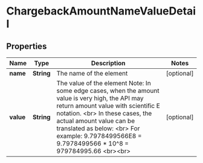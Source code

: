 

# ChargebackAmountNameValueDetail


## Properties

| Name | Type | Description | Notes |
|------------ | ------------- | ------------- | -------------|
|**name** | **String** | The name of the element |  [optional] |
|**value** | **String** | The value of the element  Note: In some edge cases, when the amount value is very high, the API may return amount value with scientific E notation. &lt;br&gt;       In these cases, the actual amount value can be translated as below: &lt;br&gt;       For example: 9.7978499566E8 &#x3D; 9.7978499566 * 10^8 &#x3D; 979784995.66 &lt;br&gt;&lt;br&gt;  |  [optional] |



